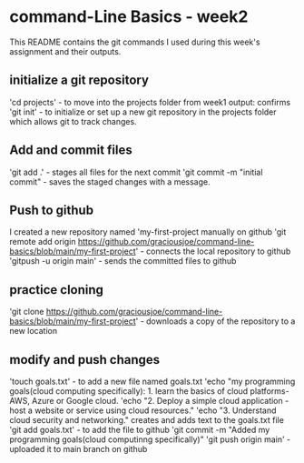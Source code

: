 # command-Line Basics - week2
This README contains the git commands I used during this week's assignment and their outputs.
## initialize a git repository
'cd projects' - to move into the projects folder from week1
output: confirms 
'git init' - to initialize or set up a new git repository in the projects folder which allows git to track changes.
## Add and commit files
'git add .' - stages all files for the next commit
'git commit -m "initial commit" - saves the staged changes with a message.
## Push to github
I created a new repository named 'my-first-project manually on github
'git remote add origin https://github.com/graciousjoe/command-line-basics/blob/main/my-first-project' - connects the local repository to github
'gitpush -u origin main' - sends the committed files to github
## practice cloning
'git clone https://github.com/graciousjoe/command-line-basics/blob/main/my-first-project' - downloads a copy of the repository to a new location
## modify and push changes
'touch goals.txt'  - to add a new file named goals.txt
'echo "my programming goals(cloud computing specifically): 1. learn the basics of cloud platforms-AWS, Azure or Google cloud.
'echo "2. Deploy a simple cloud application -  host a website or service using cloud resources."
'echo "3. Understand cloud security and networking."
creates and adds text to the goals.txt file
'git add goals.txt' - to add the file to github
'git commit -m "Added my programming goals(cloud computinng specifically)"
'git push origin main' - uploaded it to main branch on github
